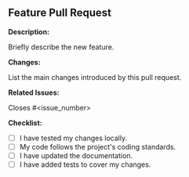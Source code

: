 ## Feature Pull Request

**Description:**

Briefly describe the new feature.

**Changes:**

List the main changes introduced by this pull request.

**Related Issues:**

Closes #<issue_number>

**Checklist:**

- [ ] I have tested my changes locally.
- [ ] My code follows the project's coding standards.
- [ ] I have updated the documentation.
- [ ] I have added tests to cover my changes.